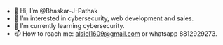 - 👋 Hi, I’m @Bhaskar-J-Pathak
- 👀 I’m interested in cybersecurity, web development and sales.
- 🌱 I’m currently learning cybersecurity.
- 📫 How to reach me: alsiel1609@gmail.com or whatsapp 8812929273.

<!---
Bhaskar-J-Pathak/Bhaskar-J-Pathak is a ✨ special ✨ repository because its `README.md` (this file) appears on your GitHub profile.
You can click the Preview link to take a look at your changes.
--->
